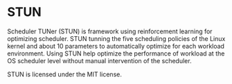 # STUN
Scheduler TUNer (STUN) is framework using reinforcement learning for optimizing scheduler. 
STUN tunning the five scheduling policies of the Linux kernel and about 10 parameters to automatically optimize for each workload environment.
Using STUN help optimize the performance of workload at the OS scheduler level without manual intervention of the scheduler.

STUN is licensed under the MIT license.
